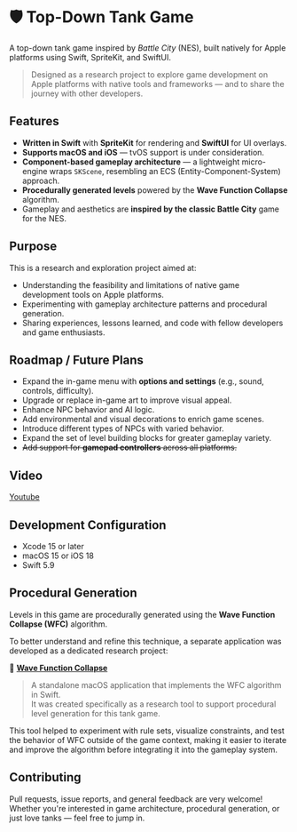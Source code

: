 # 🛡️ Top-Down Tank Game

A top-down tank game inspired by *Battle City* (NES), built natively for Apple platforms using Swift, SpriteKit, and SwiftUI.

> Designed as a research project to explore game development on Apple platforms with native tools and frameworks — and to share the journey with other developers.

## Features

- **Written in Swift** with **SpriteKit** for rendering and **SwiftUI** for UI overlays.
- **Supports macOS and iOS** — tvOS support is under consideration.
- **Component-based gameplay architecture** — a lightweight micro-engine wraps `SKScene`, resembling an ECS (Entity-Component-System) approach.
- **Procedurally generated levels** powered by the **Wave Function Collapse** algorithm.
- Gameplay and aesthetics are **inspired by the classic Battle City** game for the NES.

## Purpose

This is a research and exploration project aimed at:
- Understanding the feasibility and limitations of native game development tools on Apple platforms.
- Experimenting with gameplay architecture patterns and procedural generation.
- Sharing experiences, lessons learned, and code with fellow developers and game enthusiasts.

## Roadmap / Future Plans

- Expand the in-game menu with **options and settings** (e.g., sound, controls, difficulty).
- Upgrade or replace in-game art to improve visual appeal.
- Enhance NPC behavior and AI logic.
- Add environmental and visual decorations to enrich game scenes.
- Introduce different types of NPCs with varied behavior.
- Expand the set of level building blocks for greater gameplay variety.
- ~~Add support for **gamepad controllers** across all platforms.~~

## Video

[Youtube](https://youtu.be/XTulq5Bihak)

## Development Configuration

- Xcode 15 or later
- macOS 15 or iOS 18
- Swift 5.9

## Procedural Generation

Levels in this game are procedurally generated using the **Wave Function Collapse (WFC)** algorithm.

To better understand and refine this technique, a separate application was developed as a dedicated research project: 

🔗 **[Wave Function Collapse](https://github.com/SergeyChelak/WaveFunctionCollapse)**  
> A standalone macOS application that implements the WFC algorithm in Swift.  
> It was created specifically as a research tool to support procedural level generation for this tank game.

This tool helped to experiment with rule sets, visualize constraints, and test the behavior of WFC outside of the game context, making it easier to iterate and improve the algorithm before integrating it into the gameplay system.

## Contributing

Pull requests, issue reports, and general feedback are very welcome! Whether you're interested in game architecture, procedural generation, or just love tanks — feel free to jump in.
